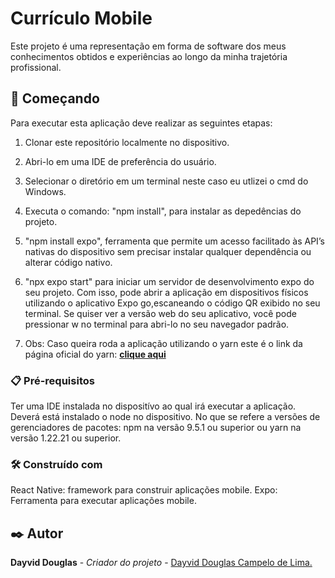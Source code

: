 # Currículo Mobile

Este projeto é uma representação em forma de software dos meus conhecimentos obtidos e experiências ao longo da minha trajetória profissional.

## 🚀 Começando
Para executar esta aplicação deve realizar as seguintes etapas:
1. Clonar este repositório localmente no dispositivo.
2. Abri-lo em uma IDE de preferência do usuário.
3. Selecionar o diretório em um terminal neste caso eu utlizei o cmd do Windows.
4. Executa o comando: "npm install", para instalar as depedências do projeto.
5. "npm install expo", ferramenta que permite um acesso facilitado às API’s nativas do dispositivo sem precisar instalar qualquer dependência ou alterar código nativo.
6. "npx expo start" para iniciar um servidor de desenvolvimento expo do seu projeto. Com isso, pode abrir a aplicação em dispositivos físicos utilizando o aplicativo Expo go,escaneando o código QR exibido no seu terminal. Se quiser ver a versão web do seu aplicativo, você pode pressionar w no terminal para abri-lo no seu navegador padrão.

7. Obs: Caso queira roda a aplicação utilizando o yarn este é o link da página oficial do yarn: **[clique aqui](https://yarnpkg.com/)**

### 📋 Pré-requisitos
Ter uma IDE instalada no dispositívo ao qual irá executar a aplicação. Deverá está instalado o node no dispositivo. No que se refere a versões de gerenciadores de pacotes: npm na versão 9.5.1 ou superior ou yarn na versão 1.22.21 ou superior.

###  🛠️ Construído com
React Native: framework para construir aplicações mobile.
Expo: Ferramenta para executar aplicações mobile.

## ✒️ Autor

**Dayvid Douglas** - *Criador do projeto* - [Dayvid Douglas Campelo de Lima.](https://github.com/dayviddouglas)




